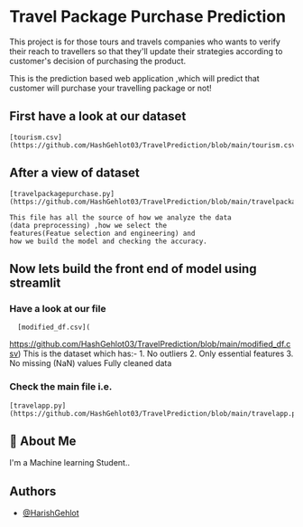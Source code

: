 
# Travel Package Purchase Prediction

This project is for those tours and travels companies who wants to verify their reach to travellers so that they'll update their strategies according to customer's decision of purchasing the product.


This is the prediction based web application ,which will predict that customer will purchase your travelling package or not!





## First have a look at our dataset
    [tourism.csv](https://github.com/HashGehlot03/TravelPrediction/blob/main/tourism.csv)

## After a view of dataset
    [travelpackagepurchase.py](https://github.com/HashGehlot03/TravelPrediction/blob/main/travelpackagepurchase.py)

    This file has all the source of how we analyze the data 
    (data preprocessing) ,how we select the 
    features(Featue selection and engineering) and 
    how we build the model and checking the accuracy.


##  Now lets build the front end of model using streamlit
###   Have a look at our file 
      [modified_df.csv](

https://github.com/HashGehlot03/TravelPrediction/blob/main/modified_df.csv)
      This is the dataset which has:-
      1. No outliers
      2. Only essential features
      3. No missing (NaN) values
      Fully cleaned data


### Check the main file i.e.
    [travelapp.py](https://github.com/HashGehlot03/TravelPrediction/blob/main/travelapp.py)


    


  
## 🚀 About Me
I'm a Machine learning Student..

  
## Authors

- [@HarishGehlot](https://www.github.com/HashGehlot03)

  
 
 
